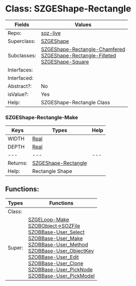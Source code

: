 
# Class:	SZGEShape-Rectangle

| Fields | Values |
| --------- | --------- |
| Repo: | [soz-live](/repos/soz-live.html) |
| Superclass: | [SZGEShape](SZGEShape.html) |
| Subclasses: | [SZGEShape-Rectangle-Chamfered](SZGEShape-Rectangle-Chamfered.html) <br> [SZGEShape-Rectangle-Filleted](SZGEShape-Rectangle-Filleted.html) <br> [SZGEShape-Square](SZGEShape-Square.html) |
| Interfaces: |  |
| Interfaced: |  |
| Abstract?: | No |
| isValue?: | Yes |
| Help: | SZGEShape-Rectangle Class |

### SZGEShape-Rectangle-Make

| Keys | Types | Help |
| --------- | --------- | --------- |
| WIDTH | [Real](Real.html) |  |
| DEPTH | [Real](Real.html) |  |
| --- | --- | --- |
| Returns: | [SZGEShape-Rectangle](SZGEShape-Rectangle.html) |
| Help: | Rectangle Shape |


## Functions:

| Types | Functions |
| --------- | --------- |
| Class: |  |
| Super: | [SZGELoop-Make](SZGELoop.html) <br> [SZOBObject->SOZFile](SZOBObject.html) <br> [SZOBBase-User_Select](SZOBBase.html) <br> [SZOBBase-User_Make](SZOBBase.html) <br> [SZOBBase-User_Method](SZOBBase.html) <br> [SZOBBase-User_ObjectKey](SZOBBase.html) <br> [SZOBBase-User_Edit](SZOBBase.html) <br> [SZOBBase-User_Clone](SZOBBase.html) <br> [SZOBBase-User_PickNode](SZOBBase.html) <br> [SZOBBase-User_PickModel](SZOBBase.html) |


